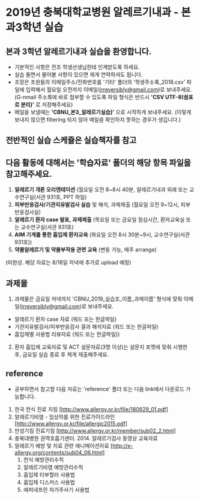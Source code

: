 # 2019년 충북대학교병원 알레르기내과 - 본과3학년 실습

## 본과 3학년  알레르기내과 실습을 환영합니다. 

- 기본적인 사항은 전조 학생선생님한테 인계받도록 하세요. 
- 실습 돌면서 물어볼 사항이 있으면 제게 연락하셔도 됩니다.
- 조장은 조원들의 이메일주소/전화번호를 '기타' 폴더의 '학생주소록_2018.csv' 파일에 입력해서 월요일 오전까지 이메일(irreversibly@gmail.com)로 보내주세요. (G-nmail 주소록에 바로 첨부할 수 있도록 파일 형식은 반드시 **'CSV UTF-8(쉼표로 분리)'** 로 저장해주세요)
- 메일을 보낼때는 **'CBNU_본3_알레르기실습]'** 으로 시작하게 보내주세요. (이렇게 보내지 않으면 filtering 되지 않아 메일을 확인하지 못하는 경우가 생깁니다.)
  
## 전반적인 실습 스케쥴은 실습책자를 참고
## 다음 활동에 대해서는 '학습자료' 폴더의 해당 항목 파일을 참고해주세요.  

1. **알레르기 개론 오리엔테이션** (월요일 오전 8~8시 40분, 알레르기내과 외래 또는 교수연구실(서관 931호, PPT 파일) 
2. **피부반응검사/기관지유발검사 실습** 및 해석, 과제제출 (월요일 오전 9~12시, 피부반응검사실)
3. **알레르기 환자 case 발표, 과제제출** (목요일 또는 금요일 점심시간, 환자교육실 또는 교수연구실(서관 931호) 
4. **AIM 기계를 통한 흡입제 환자교육** (화요일 오전 8시 30분~9시, 교수연구실(서관 931호))
6. **약물알레르기 및 약물부작용 관련 교육** (변동 가능, 매주 arrange)

(미완성. 해당 자료는 8/18일 저녁에 추가로 upload 예정)

## 과제물

1. 과제물은 금요일 저녁까지 'CBNU_2019_실습조_이름_과제이름' 형식에 맞춰 이메일(irreversibly@gmail.com)로 보내주세요.  

- 알레르기 환자 case 자료 (워드 또는 한글파일)
- 기관지유발검사/피부반응검사 결과 해석자료 (워드 또는 한글파일)
- 흡입제별 사용법 리뷰자료 (워드 또는 한글파일))

2. 환자 흡입제 교육자료 및 ACT 설문자료(3명 이상)는 설문지 포멧에 맞춰 시행한 후, 금요일 실습 종료 후 제게 제출해주세요. 

## reference 

- 공부하면서 참고할 다음 자료는 'reference' 폴더 또는 다음 link에서 다운로드 가능합니다.  

1. 한국 천식 진료 지침 [http://www.allergy.or.kr/file/180629_01.pdf]
2. 알레르기비염 - 임상의를 위한 진료가이드라인 [http://www.allergy.or.kr/file/allergic2015.pdf]
3. 만성기침 진료기침 [http://www.allergy.or.kr/member/sub02_2.html]
4. 충북대병원 권역호흡기센터. 2014. 알레르기검사 동영상 교육자료 
5. 알레르기 예방 및 치료 관련 애니메이션자료 [http://e-allergy.org/contents/sub04_06.html]
   1) 천식 예방관리수칙
   2) 알레르기비염 예방관리수칙
   3) 흡입제 터부할러 사용법
   4) 흡입제 디스커스 사용법
   5) 에피네프린 자가주사기 사용법
